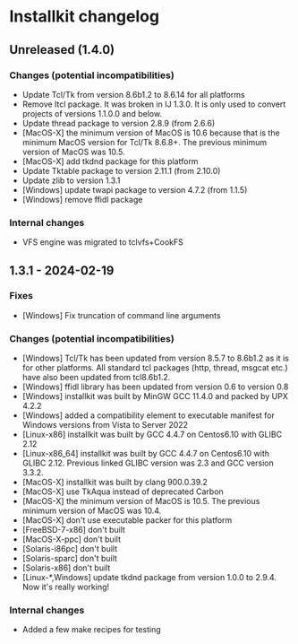 # Installkit changelog

## Unreleased (1.4.0)

### Changes (potential incompatibilities)
- Update Tcl/Tk from version 8.6b1.2 to 8.6.14 for all platforms
- Remove Itcl package. It was broken in IJ 1.3.0. It is only used to convert projects of versions 1.1.0.0 and below.
- Update thread package to version 2.8.9 (from 2.6.6)
- [MacOS-X] the minimum version of MacOS is 10.6 because that is the minimum MacOS version for Tcl/Tk 8.6.8+. The previous minimum version of MacOS was 10.5.
- [MacOS-X] add tkdnd package for this platform
- Update Tktable package to version 2.11.1 (from 2.10.0)
- Update zlib to version 1.3.1
- [Windows] update twapi package to version 4.7.2 (from 1.1.5)
- [Windows] remove ffidl package

### Internal changes
- VFS engine was migrated to tclvfs+CookFS

## 1.3.1 - 2024-02-19

### Fixes
- [Windows] Fix truncation of command line arguments

### Changes (potential incompatibilities)
- [Windows] Tcl/Tk has been updated from version 8.5.7 to 8.6b1.2 as it is for other platforms. All standard tcl packages (http, thread, msgcat etc.) have also been updated from tcl8.6b1.2.
- [Windows] ffidl library has been updated from version 0.6 to version 0.8
- [Windows] installkit was built by MinGW GCC 11.4.0 and packed by UPX 4.2.2
- [Windows] added a compatibility element to executable manifest for Windows versions from Vista to Server 2022
- [Linux-x86] installkit was built by GCC 4.4.7 on Centos6.10 with GLIBC 2.12
- [Linux-x86_64] installkit was built by GCC 4.4.7 on Centos6.10 with GLIBC 2.12. Previous linked GLIBC version was 2.3 and GCC version 3.3.2.
- [MacOS-X] installkit was built by clang 900.0.39.2
- [MacOS-X] use TkAqua instead of deprecated Carbon
- [MacOS-X] the minimum version of MacOS is 10.5. The previous minimum version of MacOS was 10.4.
- [MacOS-X] don't use executable packer for this platform
- [FreeBSD-7-x86] don't built
- [MacOS-X-ppc] don't built
- [Solaris-i86pc] don't built
- [Solaris-sparc] don't built
- [Solaris-x86] don't built
- [Linux-*,Windows] update tkdnd package from version 1.0.0 to 2.9.4. Now it's really working!

### Internal changes
- Added a few make recipes for testing
